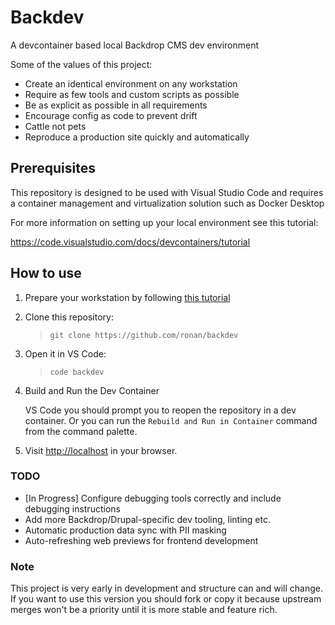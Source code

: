 # Backdev

A devcontainer based local Backdrop CMS dev environment

Some of the values of this project:

- Create an identical environment on any workstation
- Require as few tools and custom scripts as possible
- Be as explicit as possible in all requirements
- Encourage config as code to prevent drift
- Cattle not pets
- Reproduce a production site quickly and automatically

## Prerequisites

This repository is designed to be used with Visual Studio Code and requires a container management and virtualization solution such as Docker Desktop

For more information on setting up your local environment see this tutorial:

https://code.visualstudio.com/docs/devcontainers/tutorial

## How to use

1. Prepare your workstation by following [this tutorial](https://code.visualstudio.com/docs/devcontainers/tutorial)

2. Clone this repository:

   >`git clone https://github.com/ronan/backdev`

3. Open it in VS Code:

   >`code backdev`

4. Build and Run the Dev Container

   VS Code you should prompt you to reopen the repository in a dev container. Or you can run the `Rebuild and Run in Container` command from the command palette.

5. Visit [http://localhost](http://localhost) in your browser.

### TODO

- [In Progress] Configure debugging tools correctly and include debugging instructions
- Add more Backdrop/Drupal-specific dev tooling, linting etc.
- Automatic production data sync with PII masking
- Auto-refreshing web previews for frontend development

### Note

This project is very early in development and structure can and will change. If you want to use this version you should fork or copy it because upstream merges won't be a priority until it is more stable and feature rich.
